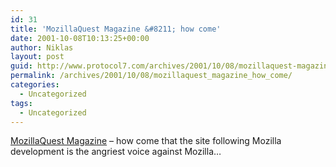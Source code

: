 ```yaml
---
id: 31
title: 'MozillaQuest Magazine &#8211; how come'
date: 2001-10-08T10:13:25+00:00
author: Niklas
layout: post
guid: http://www.protocol7.com/archives/2001/10/08/mozillaquest-magazine-how-come/
permalink: /archives/2001/10/08/mozillaquest_magazine_how_come/
categories:
  - Uncategorized
tags:
  - Uncategorized
---
```

<div class='microid-b1addc47795a82c43191388357d57e22cdfea3e2'>
  <p>
    <a href="http://mozillaquest.com/index.html">MozillaQuest Magazine</a> &#8211; how come that the site following Mozilla development is the angriest voice against Mozilla&#8230;
  </p>
</div>